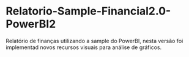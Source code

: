 # Relatorio-Sample-Financial2.0-PowerBI2
Relatório de finanças utilizando a sample do PowerBI, nesta versão foi implementad novos recursos visuais para análise de gráficos.
